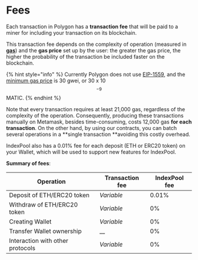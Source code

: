 # Fees

Each transaction in Polygon has a **transaction fee** that will be paid to a miner for including your transaction on its blockchain.&#x20;

This transaction fee depends on the complexity of operation (measured in [**gas**](https://ethereum.org/en/developers/docs/gas/#what-is-gas)) and the **gas price** set up by the user: the greater the gas price, the higher the probability of the transaction be included faster on the blockchain.&#x20;

{% hint style="info" %}
Currently Polygon does not use [EIP-1559](https://ethereum.org/en/developers/docs/gas/#eip-1559), and the [minimum gas price](https://forum.matic.network/t/recommended-min-gas-price-setting/2531) is 30 gwei, or 30 x 10$${}^{-9}$$ MATIC. &#x20;
{% endhint %}

Note that every transaction requires at least 21,000 gas, regardless of the complexity of the operation. Consequently, producing these transactions manually on Metamask, besides time-consuming, costs 12,000 gas **for each transaction**. On the other hand, by using our contracts, you can batch several operations in a **single transaction **avoiding this costly overhead.&#x20;

IndexPool also has a 0.01% fee for each deposit (ETH or ERC20 token) on your Wallet, which will be used to support new features for IndexPool.

**Summary of fees**:

| Operation                        | Transaction fee | IndexPool fee |
| -------------------------------- | --------------- | ------------- |
| Deposit of ETH/ERC20 token       | _Variable_      | 0.01%         |
| Withdraw of ETH/ERC20 token      | _Variable_      | 0%            |
| Creating Wallet                  | _Variable_      | 0%            |
| Transfer Wallet ownership        | __              | 0%            |
| Interaction with other protocols | _Variable_      | 0%            |
